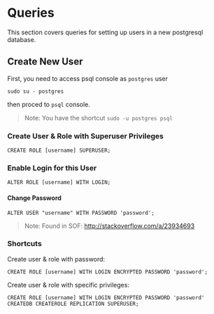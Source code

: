 # Queries

This section covers queries for setting up users in a new postgresql database.

## Create New User

First, you need to access psql console as `postgres` user

    sudo su - postgres
    
then proced to `psql` console.

>Note: You have the shortcut `sudo -u postgres psql`

### Create User & Role with Superuser Privileges

    CREATE ROLE [username] SUPERUSER;

### Enable Login for this User

    ALTER ROLE [username] WITH LOGIN;
    
#### Change Password

    ALTER USER "username" WITH PASSWORD 'password';
    
> Note: Found in SOF: http://stackoverflow.com/a/23934693

### Shortcuts

Create user & role with password:

    CREATE ROLE [username] WITH LOGIN ENCRYPTED PASSWORD 'password';
    
Create user & role with specific privileges:

    CREATE ROLE [username] WITH LOGIN ENCRYPTED PASSWORD 'password' CREATEDB CREATEROLE REPLICATION SUPERUSER;
    

